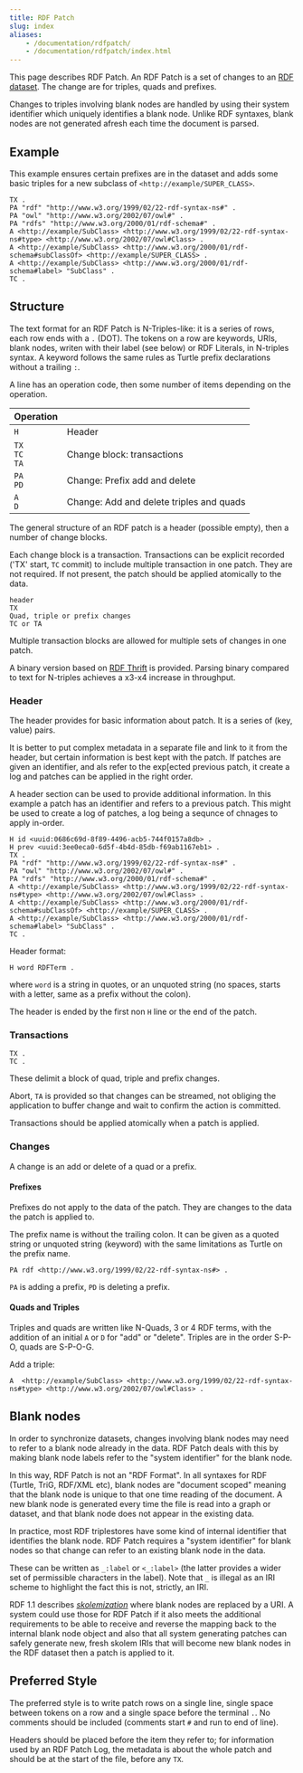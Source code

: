 ```yaml
---
title: RDF Patch
slug: index
aliases:
    - /documentation/rdfpatch/
    - /documentation/rdfpatch/index.html
---
```


This page describes RDF Patch. An RDF Patch is a set of changes to an
[RDF dataset](https://www.w3.org/TR/rdf11-concepts/#section-dataset).
The change are for triples, quads and prefixes.

Changes to triples involving blank nodes are handled by using their system
identifier which uniquely identifies a blank node. Unlike RDF syntaxes, blank
nodes are not generated afresh each time the document is parsed.

## Example

This example ensures certain prefixes are in the dataset and adds some
basic triples for a new subclass of `<http://example/SUPER_CLASS>`.

```
TX .
PA "rdf" "http://www.w3.org/1999/02/22-rdf-syntax-ns#" .
PA "owl" "http://www.w3.org/2002/07/owl#" .
PA "rdfs" "http://www.w3.org/2000/01/rdf-schema#" .
A <http://example/SubClass> <http://www.w3.org/1999/02/22-rdf-syntax-ns#type> <http://www.w3.org/2002/07/owl#Class> .
A <http://example/SubClass> <http://www.w3.org/2000/01/rdf-schema#subClassOf> <http://example/SUPER_CLASS> .
A <http://example/SubClass> <http://www.w3.org/2000/01/rdf-schema#label> "SubClass" .
TC .
```

## Structure

The text format for an RDF Patch is N-Triples-like: it is a series of
rows, each row ends with a `.` (DOT).  The tokens on a row are keywords,
URIs, blank nodes, writen with their label (see below) or RDF Literals,
in N-triples syntax.  A keyword follows the same rules as
Turtle prefix declarations without a trailing `:`.

A line has an operation code, then some number of items depending on 
the operation.

| Operation |                   |
| --------- | ----------------- |
| `H`                  | Header |
| `TX`<br/>`TC`<br/>`TA`     | Change block: transactions    |
| `PA`<br/>`PD`<br/>         | Change: Prefix add and delete |
| `A`<br/>`D`                | Change: Add and delete triples and quads |

The general structure of an RDF patch is a header (possible empty), then a
number of change blocks.

Each change block is a transaction. Transactions can be explicit recorded ('TX'
start, `TC` commit) to include multiple transaction in one patch. They are not
required. If not present, the patch should be applied atomically to the data.

```
header
TX
Quad, triple or prefix changes
TC or TA
```

Multiple transaction blocks are allowed for multiple sets of changes in one
patch.

A binary version based on [RDF Thrift](../io/rdf-binary/) is provided.
Parsing binary compared to text for N-triples achieves a x3-x4 increase in
throughput.

### Header

The header provides for basic information about patch. It is a series of
(key, value) pairs.

It is better to put complex metadata in a separate file and link to it
from the header, but certain information is best kept with the patch. If
patches are given an identifier, and als refer to the exp[ected previous patch,
it create a log and patches can be applied in the right order.

A header section can be used to provide additional information. In this example
a patch has an identifier and refers to a previous patch. This might be used to
create a log of patches, a log being a sequnce of chnages to apply in-order.

```
H id <uuid:0686c69d-8f89-4496-acb5-744f0157a8db> .
H prev <uuid:3ee0eca0-6d5f-4b4d-85db-f69ab1167eb1> .
TX .
PA "rdf" "http://www.w3.org/1999/02/22-rdf-syntax-ns#" .
PA "owl" "http://www.w3.org/2002/07/owl#" .
PA "rdfs" "http://www.w3.org/2000/01/rdf-schema#" .
A <http://example/SubClass> <http://www.w3.org/1999/02/22-rdf-syntax-ns#type> <http://www.w3.org/2002/07/owl#Class> .
A <http://example/SubClass> <http://www.w3.org/2000/01/rdf-schema#subClassOf> <http://example/SUPER_CLASS> .
A <http://example/SubClass> <http://www.w3.org/2000/01/rdf-schema#label> "SubClass" .
TC .
```

Header format:
```
H word RDFTerm .
```
where `word` is a string in quotes, or an unquoted string (no spaces, starts with a letter,
same as a prefix without the colon).

The header is ended by the first non `H` line or the end of the patch.

### Transactions

```
TX .
TC .
```

These delimit a block of quad, triple and prefix changes.

Abort, `TA` is provided so that changes can be streamed, not obliging the
application to buffer change and wait to confirm the action is
committed.

Transactions should be applied atomically when a patch is applied.

### Changes

A change is an add or delete of a quad or a prefix.

#### Prefixes

Prefixes do not apply to the data of the patch. They are
changes to the data the patch is applied to.

The prefix name is without the trailing colon. It can be given as a
quoted string or unquoted string (keyword) with the same limitations as
Turtle on the prefix name.

```
PA rdf <http://www.w3.org/1999/02/22-rdf-syntax-ns#> .
```

`PA` is adding a prefix, `PD` is deleting a prefix.

#### Quads and Triples

Triples and quads are written like N-Quads, 3 or 4 RDF terms, 
with the addition of an initial `A` or `D` for "add" or "delete". 
Triples are in the order S-P-O, quads are S-P-O-G.

Add a triple:
```
A  <http://example/SubClass> <http://www.w3.org/1999/02/22-rdf-syntax-ns#type> <http://www.w3.org/2002/07/owl#Class> .
```

## Blank nodes

In order to synchronize datasets, changes involving blank nodes may need
to refer to a blank node already in the data.  RDF Patch deals with this
by making blank node labels refer to the "system identifier" for the
blank node.

In this way, RDF Patch is not an "RDF Format".  In all syntaxes for RDF
(Turtle, TriG, RDF/XML etc), blank nodes are "document scoped" meaning
that the blank node is unique to that one time reading of the document.
A new blank node is generated every time the file is read into a graph
or dataset, and that blank node does not appear in the existing data.

In practice, most RDF triplestores have some kind of internal
identifier that identifies the blank node.  RDF Patch requires a "system
identifier" for blank nodes so that change can refer to an existing
blank node in the data.

These can be written as `_:label` or `<_:label>` (the latter provides a
wider set of permissible characters in the label). Note that `_` is
illegal as an IRI scheme to highlight the fact this is not, strictly, an
IRI.

RDF 1.1 describes
[_skolemization_](https://www.w3.org/TR/rdf11-concepts/#section-skolemization)
where blank nodes are replaced by a URI.  A system could use those for
RDF Patch if it also meets the additional requirements to be able to
receive and reverse the mapping back to the internal blank node object
and also that all system generating patches can safely generate new,
fresh skolem IRIs that will become new blank nodes in the RDF dataset
then a patch is applied to it.

## Preferred Style

The preferred style is to write patch rows on a single line, single
space between tokens on a row and a single space before the terminal
`.`.  No comments should be included (comments start `#` and run to end of
line).

Headers should be placed before the item they refer to; for information
used by an RDF Patch Log, the metadata is about the whole patch and
should be at the start of the file, before any `TX`.

